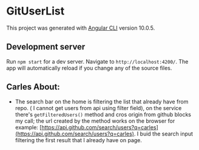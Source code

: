 # GitUserList

This project was generated with [Angular CLI](https://github.com/angular/angular-cli) version 10.0.5.

## Development server

Run `npm start` for a dev server. Navigate to `http://localhost:4200/`. The app will automatically reload if you change any of the source files.

## Carles About:

- The search bar on the home is filtering the list that already have from repo. ( I cannot get users from api using filter field), on the service there's `getFilteredUsers()` method and cros origin from github blocks my call; the url created by the method works on the browser for example: [https://api.github.com/search/users?q=carles](https://api.github.com/search/users?q=carles).
 I buid the search input filtering the first result that I already have on page.


